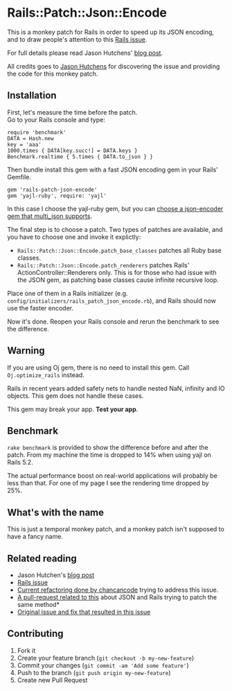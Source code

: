 # Rails::Patch::Json::Encode

This is a monkey patch for Rails in order to speed up its JSON encoding, and to draw people's attention to this [Rails issue](https://github.com/rails/rails/issues/9212). 

For full details please read Jason Hutchens' [blog post](http://devblog.agworld.com.au/post/42586025923/the-performance-of-to-json-in-rails-sucks-and-theres).

All credits goes to [Jason Hutchens](https://github.com/jasonhutchens) for discovering the issue and providing the code for this monkey patch.

## Installation

First, let's measure the time before the patch.  
Go to your Rails console and type:

    require 'benchmark'
    DATA = Hash.new
    key = 'aaa'
    1000.times { DATA[key.succ!] = DATA.keys }
    Benchmark.realtime { 5.times { DATA.to_json } }
    
Then bundle install this gem with a fast JSON encoding gem in your Rails' Gemfile.

    gem 'rails-patch-json-encode'
    gem 'yajl-ruby', require: 'yajl'
    
In this case I choose the yajl-ruby gem, but you can [choose a json-encoder gem that multi_json supports](https://github.com/intridea/multi_json#supported-json-engines).

The final step is to choose a patch. Two types of patches are available, and you have to choose one and invoke it explictly:

* `Rails::Patch::Json::Encode.patch_base_classes` patches all Ruby base classes.
* `Rails::Patch::Json::Encode.patch_renderers` patches Rails' ActionController::Renderers only. This is for those who had issue with the JSON gem, as patching base classes cause infinite recursive loop. 

Place one of them in a Rails initializer (e.g. `config/initializers/rails_patch_json_encode.rb`), and Rails should now use the faster encoder.

Now it's done. Reopen your Rails console and rerun the benchmark to see the difference.

## Warning

If you are using Oj gem, there is no need to install this gem. Call `Oj.optimize_rails` instead.

Rails in recent years added safety nets to handle nested NaN, infinity and IO objects. This gem does not handle these cases.

This gem may break your app. **Test your app**.

## Benchmark

`rake benchmark` is provided to show the difference before and after the patch. From my machine the time is dropped to 14% when using yajl on Rails 5.2.

The actual performance boost on real-world applications will probably be less than that. For one of my page I see the rendering time dropped by 25%.

## What's with the name

This is just a temporal monkey patch, and a monkey patch isn't supposed to have a fancy name.

## Related reading

* Jason Hutchen's [blog post](http://devblog.agworld.com.au/post/42586025923/the-performance-of-to-json-in-rails-sucks-and-theres)
* [Rails issue](https://github.com/rails/rails/issues/9212)
* [Current refactoring done by chancancode](https://github.com/rails/rails/pull/12183) trying to address this issue.
* [A pull-request related to this](https://github.com/intridea/multi_json/pull/138) about JSON and Rails trying to patch the same method* 
* [Original issue and fix that resulted in this issue](https://rails.lighthouseapp.com/projects/8994/tickets/4890)


## Contributing

1. Fork it
2. Create your feature branch (`git checkout -b my-new-feature`)
3. Commit your changes (`git commit -am 'Add some feature'`)
4. Push to the branch (`git push origin my-new-feature`)
5. Create new Pull Request
